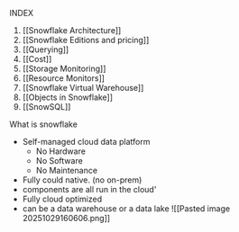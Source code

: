 INDEX
1. [[Snowflake Architecture]]
2. [[Snowflake Editions and pricing]]
3. [[Querying]]
4. [[Cost]]
5. [[Storage Monitoring]]
6. [[Resource Monitors]]
7. [[Snowflake Virtual Warehouse]]
8. [[Objects in Snowflake]]
9. [[SnowSQL]]

What is snowflake
- Self-managed cloud data platform
	- No Hardware
	- No Software
	- No Maintenance
- Fully could native.  (no on-prem)
- components are all run in the cloud'
- Fully cloud optimized
- can be a data warehouse or a data lake
![[Pasted image 20251029160606.png]]